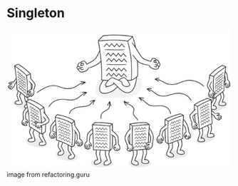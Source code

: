 # Singleton

![Singleton_image](https://github.com/farzadafi/Design_Pattern/blob/master/image/Singleton_image_1.png)
</br>
image from refactoring.guru
